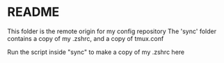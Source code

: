 # README
This folder is the remote origin for my config repository
The 'sync' folder contains a copy of my .zshrc, and a copy of tmux.conf

Run the script inside "sync" to make a copy of my .zshrc here
